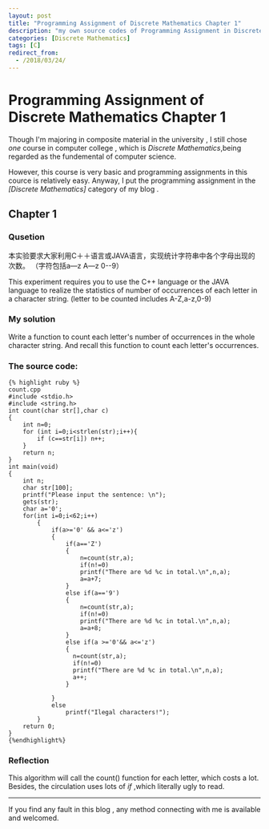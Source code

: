 ```yaml
---
layout: post
title: "Programming Assignment of Discrete Mathematics Chapter 1"
description: "my own source codes of Programming Assignment in Discrete Mathematics "
categories: [Discrete Mathematics]
tags: [C]
redirect_from:
  - /2018/03/24/
---
```


# Programming Assignment of Discrete Mathematics Chapter 1

  Though I'm majoring in composite material in the university , I still chose *one* course in computer college , which is *Discrete Mathematics*,being regarded as the fundemental of computer science.
  
  However, this course is very basic and programming assignments in this cource is relatively easy. Anyway, I put the programming assignment in the *[Discrete Mathematics]* category of my blog .
  
## Chapter 1

### Qusetion

 本实验要求大家利用C＋＋语言或JAVA语言，实现统计字符串中各个字母出现的次数。
（字符包括a—z A—z 0--9）

This experiment requires you to use the C++ language or the JAVA language to realize the statistics of number of occurrences of each letter in a character string. (letter to be counted includes A-Z,a-z,0-9)

### My solution

Write a function to count each letter's number of occurrences in the whole character string. And recall this function to count each letter's occurrences.
 
### The source code:
 
 	{% highlight ruby %}
 	count.cpp
    #include <stdio.h>
    #include <string.h>
    int count(char str[],char c)
    {
        int n=0;
        for (int i=0;i<strlen(str);i++){
            if (c==str[i]) n++;
        }
        return n;
    }
    int main(void)
    {
        int n;
        char str[100];
        printf("Please input the sentence: \n");
        gets(str);
        char a='0';
        for(int i=0;i<62;i++)
            {
                if(a>='0' && a<='z')
                {
                    if(a=='Z')
                    {
                        n=count(str,a);
                        if(n!=0)
                        printf("There are %d %c in total.\n",n,a);
                        a=a+7;
                    }
                    else if(a=='9')
                    {
                        n=count(str,a);
                        if(n!=0)
                        printf("There are %d %c in total.\n",n,a);
                        a=a+8;
                    }
                    else if(a >='0'&& a<='z')
                    {
                      n=count(str,a);
                      if(n!=0)
                      printf("There are %d %c in total.\n",n,a);
                      a++;
                    }

                }
                else
                    printf("Ilegal characters!");
            }
        return 0;
    }
	{%endhighlight%}
	
### Reflection

This algorithm will call the count() function for each letter, which costs a lot. Besides, the circulation uses lots of *if* ,which literally ugly to read.

---
If you find any fault in this blog , any method connecting with me is available and welcomed.
